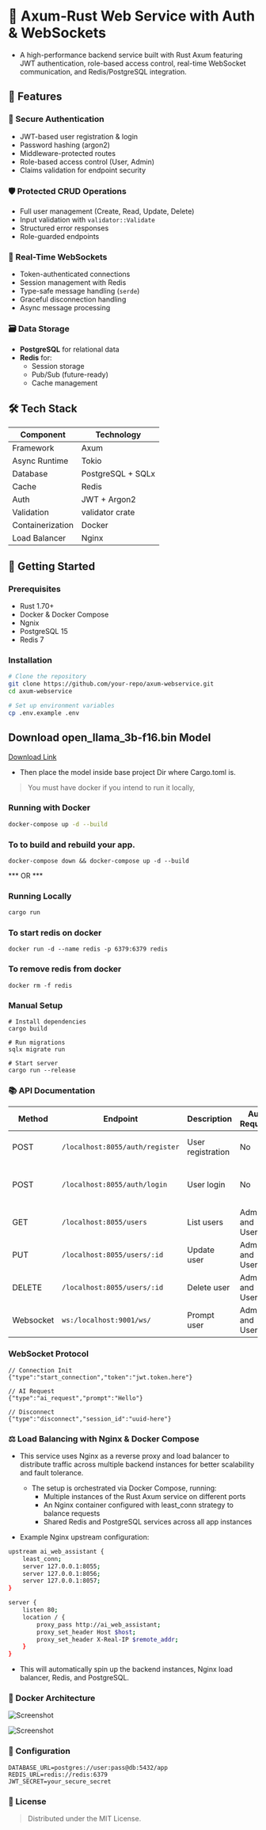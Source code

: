 # 🚀 Axum-Rust Web Service with Auth & WebSockets

- A high-performance backend service built with Rust Axum featuring JWT authentication, role-based access control, real-time WebSocket communication, and Redis/PostgreSQL integration.

## 🌟 Features

### 🔐 Secure Authentication
- JWT-based user registration & login
- Password hashing (argon2)
- Middleware-protected routes
- Role-based access control (User, Admin)
- Claims validation for endpoint security

### 🛡️ Protected CRUD Operations
- Full user management (Create, Read, Update, Delete)
- Input validation with `validator::Validate`
- Structured error responses
- Role-guarded endpoints

### 📡 Real-Time WebSockets
- Token-authenticated connections
- Session management with Redis
- Type-safe message handling (`serde`)
- Graceful disconnection handling
- Async message processing

### 🗃️ Data Storage
- **PostgreSQL** for relational data
- **Redis** for:
  - Session storage
  - Pub/Sub (future-ready)
  - Cache management

## 🛠️ Tech Stack

| Component       | Technology              |
|-----------------|-------------------------|
| Framework       | Axum                    |
| Async Runtime   | Tokio                   |
| Database        | PostgreSQL + SQLx       |
| Cache           | Redis                   |
| Auth            | JWT + Argon2            |
| Validation      | validator crate         |
| Containerization| Docker                  |
| Load Balancer   | Nginx                   |

## 🚀 Getting Started

### Prerequisites
- Rust 1.70+
- Docker & Docker Compose
- Ngnix
- PostgreSQL 15
- Redis 7

### Installation
```bash
# Clone the repository
git clone https://github.com/your-repo/axum-webservice.git
cd axum-webservice

# Set up environment variables
cp .env.example .env
```

## Download **open_llama_3b-f16.bin** Model 

[Download Link](https://huggingface.co/rustformers/open-llama-ggml/blob/main/open_llama_3b-f16.bin)

- Then place the model inside base project Dir where Cargo.toml is.

> You must have docker if you intend to run it locally, 

### Running with Docker
```bash
docker-compose up -d --build
```
### To to build and rebuild your app.
```
docker-compose down && docker-compose up -d --build
```

*** OR ***
### Running Locally

```bash
cargo run
```

### To start redis on docker 
```
docker run -d --name redis -p 6379:6379 redis
```
### To remove redis from docker
```
docker rm -f redis
```
### Manual Setup
```
# Install dependencies
cargo build

# Run migrations
sqlx migrate run

# Start server
cargo run --release
```
### 📚 API Documentation
| Method | Endpoint         | Description       | Auth Required | Payload | Condition | 
| ------ | ---------------- | ----------------- | ------------- | ------------- |------------- |
| POST   | `/localhost:8055/auth/register` | User registration | No            | 	{"firstName":"user_A_firstname", "lastName":"user_A_lastname","password":"user_A_123","username":"user_A_username","email":"user_A_@gmail.com", "gender":"Male","telephone":"+234901xxxxxxxx","country":"Country","city":"City"} | All fields require |
| POST   | `/localhost:8055/auth/login`    | User login        | No            | 	{"password":"user_A_123", "username":"user_A_username","email":"user_A_@gmail.com", } | Password and {email or username} | 
| GET    | `/localhost:8055/users`         | List users        | Admin and Users | - |-|
| PUT    | `/localhost:8055/users/:id`     | Update user       | Admin and Users |-  |-| 
| DELETE    | `/localhost:8055/users/:id`     | Delete user    | Admin and Users |-  |-| 
| Websocket  | `ws:/localhost:9001/ws/`     | Prompt user    | Admin and Users |{"token":"", "prompt":"What is HTML?", "type":"ai_request"}  |-| 

### WebSocket Protocol
```
// Connection Init
{"type":"start_connection","token":"jwt.token.here"}

// AI Request
{"type":"ai_request","prompt":"Hello"}

// Disconnect
{"type":"disconnect","session_id":"uuid-here"}
```
### ⚖️ Load Balancing with Nginx & Docker Compose
- This service uses Nginx as a reverse proxy and load balancer to distribute traffic across multiple backend instances for better scalability and fault tolerance.
  - The setup is orchestrated via Docker Compose, running:
    - Multiple instances of the Rust Axum service on different ports
    - An Nginx container configured with least_conn strategy to balance requests
    - Shared Redis and PostgreSQL services across all app instances

- Example Nginx upstream configuration:
```bash
upstream ai_web_assistant {
    least_conn;
    server 127.0.0.1:8055;
    server 127.0.0.1:8056;
    server 127.0.0.1:8057;
}

server {
    listen 80;
    location / {
        proxy_pass http://ai_web_assistant;
        proxy_set_header Host $host;
        proxy_set_header X-Real-IP $remote_addr;
    }
}
```
- This will automatically spin up the backend instances, Nginx load balancer, Redis, and PostgreSQL.

### 🐳 Docker Architecture
![Screenshot](./assets/images/screenshot.png)

![Screenshot](./assets/images/communication.svg)

    
### 🔧 Configuration
```
DATABASE_URL=postgres://user:pass@db:5432/app
REDIS_URL=redis://redis:6379
JWT_SECRET=your_secure_secret
```
### 📜 License
> Distributed under the MIT License.
